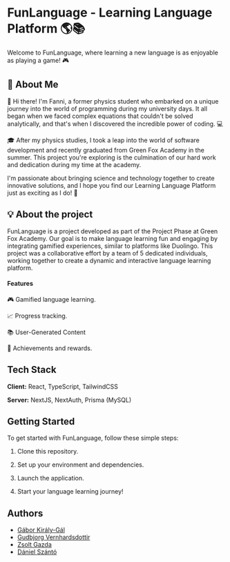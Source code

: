 # FunLanguage - Learning Language Platform 🌎📚

Welcome to FunLanguage, where learning a new language is as enjoyable as playing a game! 🎮

## 🚀 About Me

👋 Hi there! I'm Fanni, a former physics student who embarked on a unique journey into the world of programming during my university days. It all began when we faced complex equations that couldn't be solved analytically, and that's when I discovered the incredible power of coding. 💻

🎓 After my physics studies, I took a leap into the world of software development and recently graduated from Green Fox Academy in the summer. This project you're exploring is the culmination of our hard work and dedication during my time at the academy.

I'm passionate about bringing science and technology together to create innovative solutions, and I hope you find our Learning Language Platform just as exciting as I do! 🌟

## 💡 About the project

FunLanguage is a project developed as part of the Project Phase at Green Fox Academy. Our goal is to make language learning fun and engaging by integrating gamified experiences, similar to platforms like Duolingo. This project was a collaborative effort by a team of 5 dedicated individuals, working together to create a dynamic and interactive language learning platform.

#### Features

🎮 Gamified language learning.

📈 Progress tracking.

📚 User-Generated Content

🌟 Achievements and rewards.

## Tech Stack

**Client:** React, TypeScript, TailwindCSS

**Server:** NextJS, NextAuth, Prisma (MySQL)

## Getting Started

To get started with FunLanguage, follow these simple steps:

1. Clone this repository.

2. Set up your environment and dependencies.

3. Launch the application.

4. Start your language learning journey!

## Authors

- [Gábor Király-Gál](https://www.github.com/gabesz1111)
- [Gudbjorg Vernhardsdottir](https://www.github.com/GudbjorgLara)
- [Zsolt Gazda](https://www.github.com/zgazda1010)
- [Dániel Szántó](https://www.github.com/doncidomper)

